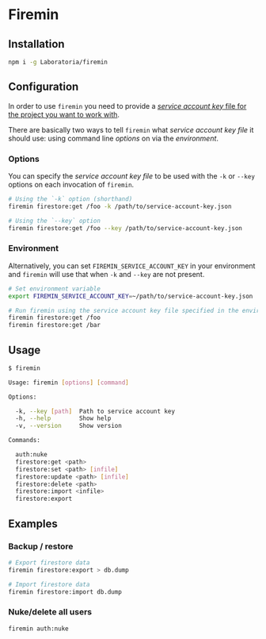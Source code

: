 # Firemin

## Installation

```sh
npm i -g Laboratoria/firemin
```

## Configuration

In order to use `firemin` you need to provide a [_service account key_ file for
the project you want to work with](https://firebase.google.com/docs/admin/setup?hl=en-419#add_firebase_to_your_app).

There are basically two ways to tell `firemin` what _service account key file_
it should use: using command line _options_ on via the _environment_.

### Options

You can specify the _service account key file_ to be used with the `-k` or
`--key` options on each invocation of `firemin`.

```sh
# Using the `-k` option (shorthand)
firemin firestore:get /foo -k /path/to/service-account-key.json

# Using the `--key` option
firemin firestore:get /foo --key /path/to/service-account-key.json
```

### Environment

Alternatively, you can set `FIREMIN_SERVICE_ACCOUNT_KEY` in your environment and
`firemin` will use that when `-k` and `--key` are not present.

```sh
# Set environment variable
export FIREMIN_SERVICE_ACCOUNT_KEY=~/path/to/service-account-key.json

# Run firemin using the service account key file specified in the environment
firemin firestore:get /foo
firemin firestore:get /bar
```

## Usage

```sh
$ firemin

Usage: firemin [options] [command]

Options:

  -k, --key [path]  Path to service account key
  -h, --help        Show help
  -v, --version     Show version

Commands:

  auth:nuke
  firestore:get <path>
  firestore:set <path> [infile]
  firestore:update <path> [infile]
  firestore:delete <path>
  firestore:import <infile>
  firestore:export

```

## Examples

### Backup / restore

````sh
# Export firestore data
firemin firestore:export > db.dump

# Import firestore data
firemin firestore:import db.dump
````

### Nuke/delete all users

```sh
firemin auth:nuke
```
